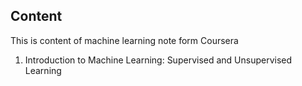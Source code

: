## Content
This is content of machine learning note form Coursera
 1. Introduction to Machine Learning: Supervised and Unsupervised Learning
 
